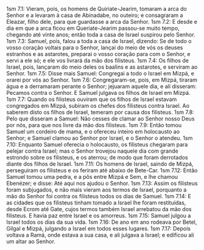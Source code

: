 1sm 7.1: Vieram, pois, os homens de Quiriate-Jearim, tomaram a arca do Senhor e a levaram à casa de Abinadabe, no outeiro; e consagraram a Eleazar, filho dele, para que guardasse a arca da Senhor.
1sm 7.2: E desde e dia em que a arca ficou em Queriate-Jearim passou-se muito tempo, chegando até vinte anos; então toda a casa de Israel suspirou pelo Senhor.
1sm 7.3: Samuel, pois, falou a toda a casa de Israel, dizendo: Se de todo o vosso coração voltais para o Senhor, lançai do meio de vós os deuses estranhos e as astarotes, preparai o vosso coração para com o Senhor, e servi a ele só; e ele vos livrará da mão dos filisteus.
1sm 7.4: Os filhos de Israel, pois, lançaram do meio deles os baalins e as astarotes, e serviram ao Senhor.
1sm 7.5: Disse mais Samuel: Congregai a todo o Israel em Mizpá, e orarei por vós ao Senhor.
1sm 7.6: Congregaram-se, pois, em Mizpá, tiraram água e a derramaram perante o Senhor; jejuaram aquele dia, e ali disseram: Pecamos contra o Senhor. E Samuel julgava os filhos de Israel em Mizpá.
1sm 7.7: Quando os filisteus ouviram que os filhos de Israel estavam congregados em Mizpá, subiram os chefes dos filisteus contra Israel. Ao saberem disto os filhos de Israel, temeram por causa dos filisteus.
1sm 7.8: Pelo que disseram a Samuel: Não cesses de clamar ao Senhor nosso Deus por nós, para que nos livre da mão dos filisteus.
1sm 7.9: Então tomou Samuel um cordeiro de mama, e o ofereceu inteiro em holocausto ao Senhor; e Samuel clamou ao Senhor por Israel, e o Senhor o atendeu.
1sm 7.10: Enquanto Samuel oferecia o holocausto, os filisteus chegaram para pelejar contra Israel; mas o Senhor trovejou naquele dia com grande estrondo sobre os filisteus, e os aterrou; de modo que foram derrotados diante dos filhos de Israel.
1sm 7.11: Os homens de Israel, saindo de Mizpá, perseguiram os filisteus e os feriram até abaixo de Bete-Car.
1sm 7.12: Então Samuel tomou uma pedra, e a pôs entre Mizpá e Sem, e lhe chamou Ebenézer; e disse: Até aqui nos ajudou o Senhor.
1sm 7.13: Assim os filisteus foram subjugados, e não mais vieram aos termos de Israel, porquanto a mão do Senhor foi contra os filisteus todos os dias de Samuel.
1sm 7.14: E as cidades que os filisteus tinham tomado a Israel lhe foram restituídas, desde Ecrom até Gate, cujos termos também Israel arrebatou da mão dos filisteus. E havia paz entre Israel e os amorreus.
1sm 7.15: Samuel julgou a Israel todos os dias da sua vida.
1sm 7.16: De ano em ano rodeava por Betel, Gilgal e Mizpá, julgando a Israel em todos esses lugares.
1sm 7.17: Depois voltava a Ramá, onde estava a sua casa, e ali julgava a Israel; e edificou ali um altar ao Senhor.
